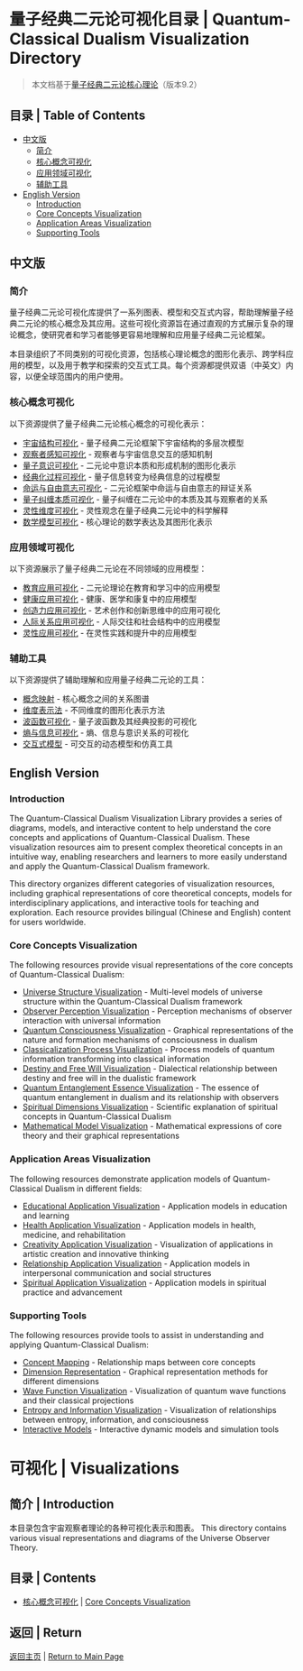 # 量子经典二元论可视化目录 | Quantum-Classical Dualism Visualization Directory

> 本文档基于[量子经典二元论核心理论](../core.md)（版本9.2）

## 目录 | Table of Contents

- [中文版](#中文版)
  - [简介](#简介)
  - [核心概念可视化](#核心概念可视化)
  - [应用领域可视化](#应用领域可视化)
  - [辅助工具](#辅助工具)
- [English Version](#english-version)
  - [Introduction](#introduction)
  - [Core Concepts Visualization](#core-concepts-visualization)
  - [Application Areas Visualization](#application-areas-visualization)
  - [Supporting Tools](#supporting-tools)

## 中文版

### 简介

量子经典二元论可视化库提供了一系列图表、模型和交互式内容，帮助理解量子经典二元论的核心概念及其应用。这些可视化资源旨在通过直观的方式展示复杂的理论概念，使研究者和学习者能够更容易地理解和应用量子经典二元论框架。

本目录组织了不同类别的可视化资源，包括核心理论概念的图形化表示、跨学科应用的模型，以及用于教学和探索的交互式工具。每个资源都提供双语（中英文）内容，以便全球范围内的用户使用。

### 核心概念可视化

以下资源提供了量子经典二元论核心概念的可视化表示：

- [宇宙结构可视化](./universe_structure_visualization.md) - 量子经典二元论框架下宇宙结构的多层次模型
- [观察者感知可视化](./observer_perception_visualization.md) - 观察者与宇宙信息交互的感知机制
- [量子意识可视化](./quantum_consciousness_visualization.md) - 二元论中意识本质和形成机制的图形化表示
- [经典化过程可视化](./classicalization_process_visualization.md) - 量子信息转变为经典信息的过程模型
- [命运与自由意志可视化](./destiny_free_will_visualization.md) - 二元论框架中命运与自由意志的辩证关系
- [量子纠缠本质可视化](./quantum_entanglement_essence_visualization.md) - 量子纠缠在二元论中的本质及其与观察者的关系
- [灵性维度可视化](./spiritual_dimensions_visualization.md) - 灵性观念在量子经典二元论中的科学解释
- [数学模型可视化](./mathematical_model_visualization.md) - 核心理论的数学表达及其图形化表示

### 应用领域可视化

以下资源展示了量子经典二元论在不同领域的应用模型：

- [教育应用可视化](./educational_application_visualization.md) - 二元论理论在教育和学习中的应用模型
- [健康应用可视化](./health_application_visualization.md) - 健康、医学和康复中的应用模型
- [创造力应用可视化](./creativity_application_visualization.md) - 艺术创作和创新思维中的应用可视化
- [人际关系应用可视化](./relationship_application_visualization.md) - 人际交往和社会结构中的应用模型
- [灵性应用可视化](./spiritual_application_visualization.md) - 在灵性实践和提升中的应用模型

### 辅助工具

以下资源提供了辅助理解和应用量子经典二元论的工具：

- [概念映射](./concept_mapping.md) - 核心概念之间的关系图谱
- [维度表示法](./dimension_representation.md) - 不同维度的图形化表示方法
- [波函数可视化](./wave_function_visualization.md) - 量子波函数及其经典投影的可视化
- [熵与信息可视化](./entropy_information_visualization.md) - 熵、信息与意识关系的可视化
- [交互式模型](./interactive_models.md) - 可交互的动态模型和仿真工具

## English Version

### Introduction

The Quantum-Classical Dualism Visualization Library provides a series of diagrams, models, and interactive content to help understand the core concepts and applications of Quantum-Classical Dualism. These visualization resources aim to present complex theoretical concepts in an intuitive way, enabling researchers and learners to more easily understand and apply the Quantum-Classical Dualism framework.

This directory organizes different categories of visualization resources, including graphical representations of core theoretical concepts, models for interdisciplinary applications, and interactive tools for teaching and exploration. Each resource provides bilingual (Chinese and English) content for users worldwide.

### Core Concepts Visualization

The following resources provide visual representations of the core concepts of Quantum-Classical Dualism:

- [Universe Structure Visualization](./universe_structure_visualization.md) - Multi-level models of universe structure within the Quantum-Classical Dualism framework
- [Observer Perception Visualization](./observer_perception_visualization.md) - Perception mechanisms of observer interaction with universal information
- [Quantum Consciousness Visualization](./quantum_consciousness_visualization.md) - Graphical representations of the nature and formation mechanisms of consciousness in dualism
- [Classicalization Process Visualization](./classicalization_process_visualization.md) - Process models of quantum information transforming into classical information
- [Destiny and Free Will Visualization](./destiny_free_will_visualization.md) - Dialectical relationship between destiny and free will in the dualistic framework
- [Quantum Entanglement Essence Visualization](./quantum_entanglement_essence_visualization.md) - The essence of quantum entanglement in dualism and its relationship with observers
- [Spiritual Dimensions Visualization](./spiritual_dimensions_visualization.md) - Scientific explanation of spiritual concepts in Quantum-Classical Dualism
- [Mathematical Model Visualization](./mathematical_model_visualization.md) - Mathematical expressions of core theory and their graphical representations

### Application Areas Visualization

The following resources demonstrate application models of Quantum-Classical Dualism in different fields:

- [Educational Application Visualization](./educational_application_visualization.md) - Application models in education and learning
- [Health Application Visualization](./health_application_visualization.md) - Application models in health, medicine, and rehabilitation
- [Creativity Application Visualization](./creativity_application_visualization.md) - Visualization of applications in artistic creation and innovative thinking
- [Relationship Application Visualization](./relationship_application_visualization.md) - Application models in interpersonal communication and social structures
- [Spiritual Application Visualization](./spiritual_application_visualization.md) - Application models in spiritual practice and advancement

### Supporting Tools

The following resources provide tools to assist in understanding and applying Quantum-Classical Dualism:

- [Concept Mapping](./concept_mapping.md) - Relationship maps between core concepts
- [Dimension Representation](./dimension_representation.md) - Graphical representation methods for different dimensions
- [Wave Function Visualization](./wave_function_visualization.md) - Visualization of quantum wave functions and their classical projections
- [Entropy and Information Visualization](./entropy_information_visualization.md) - Visualization of relationships between entropy, information, and consciousness
- [Interactive Models](./interactive_models.md) - Interactive dynamic models and simulation tools

# 可视化 | Visualizations

## 简介 | Introduction

本目录包含宇宙观察者理论的各种可视化表示和图表。
This directory contains various visual representations and diagrams of the Universe Observer Theory.

## 目录 | Contents

- [核心概念可视化](./core_concepts.md) | [Core Concepts Visualization](./core_concepts.md)

## 返回 | Return

[返回主页](../README.md) | [Return to Main Page](../README.md) 